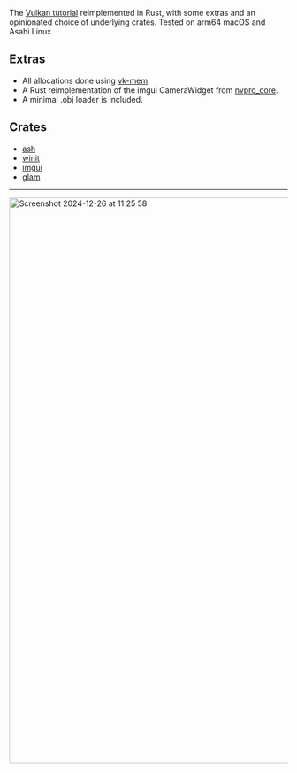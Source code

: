 
The [Vulkan tutorial](https://vulkan-tutorial.com/) reimplemented in Rust, with some extras and an opinionated choice of underlying crates. Tested on arm64 macOS and Asahi Linux.

## Extras
- All allocations done using [vk-mem](https://github.com/gwihlidal/vk-mem-rs).
- A Rust reimplementation of the imgui CameraWidget from [nvpro_core](https://github.com/nvpro-samples/nvpro_core). 
- A minimal .obj loader is included.

## Crates
- [ash](https://github.com/ash-rs/ash)
- [winit](https://github.com/rust-windowing/winit)
- [imgui](https://github.com/imgui-rs/)
- [glam](https://github.com/bitshifter/glam-rs)

---

<img width="1024" alt="Screenshot 2024-12-26 at 11 25 58" src="https://github.com/user-attachments/assets/00c9ddc9-134e-4b76-9242-5aa0d4082b0c" />
